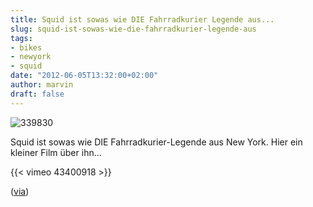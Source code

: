 ```yaml
---
title: Squid ist sowas wie DIE Fahrradkurier Legende aus...
slug: squid-ist-sowas-wie-die-fahrradkurier-legende-aus
tags:
- bikes
- newyork
- squid
date: "2012-06-05T13:32:00+02:00"
author: marvin
draft: false
---
```

![339830](/images/339830.png)

Squid ist sowas wie DIE Fahrradkurier-Legende aus New York. Hier ein
kleiner Film über ihn...

{{< vimeo 43400918   >}}

([via](http://prollyisnotprobably.com/2012/06/streetsblog-my-nyc-biking-story-squid/?utm_source=rss&utm_medium=rss&utm_campaign=streetsblog-my-nyc-biking-story-squid))
